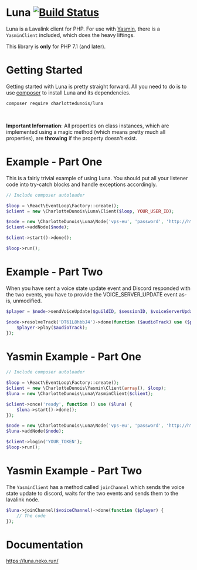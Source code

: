 # Luna [![Build Status](https://scrutinizer-ci.com/g/CharlotteDunois/Luna/badges/build.png?b=master)](https://scrutinizer-ci.com/g/CharlotteDunois/Luna/build-status/master)

Luna is a Lavalink client for PHP. For use with [Yasmin](https://github.com/CharlotteDunois/Yasmin), there is a `YasminClient` included, which does the heavy liftings.

This library is **only** for PHP 7.1 (and later).

# Getting Started
Getting started with Luna is pretty straight forward. All you need to do is to use [composer](https://packagist.org/packages/charlottedunois/luna) to install Luna and its dependencies.

```
composer require charlottedunois/luna
```

<br>

**Important Information**: All properties on class instances, which are implemented using a magic method (which means pretty much all properties), are **throwing** if the property doesn't exist.

# Example - Part One
This is a fairly trivial example of using Luna. You should put all your listener code into try-catch blocks and handle exceptions accordingly.

```php
// Include composer autoloader

$loop = \React\EventLoop\Factory::create();
$client = new \CharlotteDunois\Luna\Client($loop, YOUR_USER_ID);

$node = new \CharlotteDunois\Luna\Node('vps-eu', 'password', 'http://http-api-url', 'ws://ws-api-url', 'eu');
$client->addNode($node);

$client->start()->done();

$loop->run();
```

# Example - Part Two
When you have sent a voice state update event and Discord responded with the two events, you have to provide the VOICE_SERVER_UPDATE event as-is, unmodified.

```php
$player = $node->sendVoiceUpdate($guildID, $sessionID, $voiceServerUpdateEvent);

$node->resolveTrack('DT61L8hbbJ4')->done(function ($audioTrack) use ($player) {
    $player->play($audioTrack);
});
```

# Yasmin Example - Part One

```php
// Include composer autoloader

$loop = \React\EventLoop\Factory::create();
$client = new \CharlotteDunois\Yasmin\Client(array(), $loop);
$luna = new \CharlotteDunois\Luna\YasminClient($client);

$client->once('ready', function () use ($luna) {
    $luna->start()->done();
});

$node = new \CharlotteDunois\Luna\Node('vps-eu', 'password', 'http://http-api-url', 'ws://ws-api-url', 'eu');
$luna->addNode($node);

$client->login('YOUR_TOKEN');
$loop->run();
```

# Yasmin Example - Part Two
The `YasminClient` has a method called `joinChannel` which sends the voice state update to discord, waits for the two events and sends them to the lavalink node.

```php
$luna->joinChannel($voiceChannel)->done(function ($player) {
    // The code
});
```

# Documentation
https://luna.neko.run/

